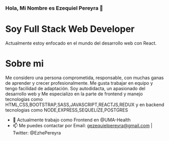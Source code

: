 ### Hola, Mi Nombre es Ezequiel Pereyra 👋

# Soy Full Stack Web Developer
Actualmente estoy enfocado en el mundo del desarrollo web con React.

# Sobre mi
 Me considero una persona comprometida, responsable, con muchas ganas
          de aprender y crecer profesionalmente. Me gusta trabajar en equipo y
          tengo facilidad de adaptación.
          Soy autodidacta, un apasionado del desarrollo web y Me especializo en
          la parte de frontend y manejo tecnologias como
          HTML,CSS,BOOTSTRAP,SASS,JAVASCRIPT,REACTJS,REDUX
          y en backend tecnologias como
          NODE,EXPRESS,SEQUELIZE,POSTGRES
          
- 🔭 Actualmente trabajo como Frontend en @UMA-Health
- 📫 Me puedes contactar por Email: gezequielpereyra@gmail.com | Twitter: @EzhePereyra


